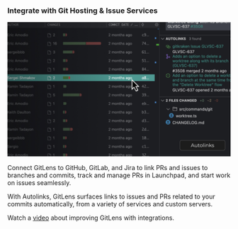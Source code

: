 ### Integrate with Git Hosting & Issue Services

<a href="command:gitlens.walkthrough.openStartIntegrations" title="Watch the Integrations tutorial video">
  <img src="./thumbnails/autolinks.jpg" alt="Autolinks"/>
</a>

Connect GitLens to GitHub, GitLab, and Jira to link PRs and issues to branches and commits, track and manage PRs in Launchpad, and start work on issues seamlessly.

With Autolinks, GitLens surfaces links to issues and PRs related to your commits automatically, from a variety of services and custom servers.

Watch a [video](command:gitlens.walkthrough.openStartIntegrations) about improving GitLens with integrations.
